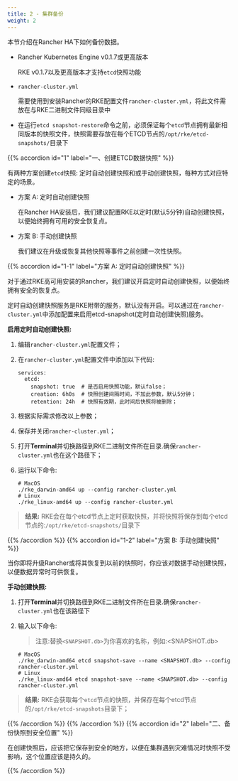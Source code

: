 ```yaml
---
title: 2 - 集群备份
weight: 2
---
```


本节介绍在Rancher HA下如何备份数据。

- Rancher Kubernetes Engine v0.1.7或更高版本

    RKE v0.1.7以及更高版本才支持`etcd`快照功能

- `rancher-cluster.yml`

    需要使用到安装Rancher的RKE配置文件`rancher-cluster.yml`，将此文件需放在与RKE二进制文件同级目录中

- 在运行`etcd snapshot-restore`命令之前，必须保证每个`etcd`节点拥有最新相同版本的快照文件，快照需要存放在每个ETCD节点的`/opt/rke/etcd-snapshots/`目录下

{{% accordion id="1" label="一、创建ETCD数据快照" %}}

有两种方案创建`etcd`快照: 定时自动创建快照和或手动创建快照，每种方式对应特定的场景。

- 方案 A: 定时自动创建快照

    在Rancher HA安装后，我们建议配置RKE以定时(默认5分钟)自动创建快照，以便始终拥有可用的安全恢复点。

- 方案 B: 手动创建快照

    我们建议在升级或恢复其他快照等事件之前创建一次性快照。

{{% accordion id="1-1" label="方案 A: 定时自动创建快照" %}}

对于通过RKE高可用安装的Rancher，我们建议开启定时自动创建快照，以便始终拥有安全的恢复点。

定时自动创建快照服务是RKE附带的服务，默认没有开启。可以通过在`rancher-cluster.yml`中添加配置来启用etcd-snapshot(定时自动创建快照)服务。

**启用定时自动创建快照:**

1. 编辑`rancher-cluster.yml`配置文件；

2. 在`rancher-cluster.yml`配置文件中添加以下代码:

    ```
    services:
      etcd:
        snapshot: true  # 是否启用快照功能，默认false；
        creation: 6h0s  # 快照创建间隔时间，不加此参数，默认5分钟；
        retention: 24h  # 快照有效期，此时间后快照将被删除；
    ```

3. 根据实际需求修改以上参数；

4. 保存并关闭`rancher-cluster.yml`；

5. 打开**Terminal**并切换路径到RKE二进制文件所在目录.确保`rancher-cluster.yml`也在这个路径下；

6. 运行以下命令:

    ```
    # MacOS
    ./rke_darwin-amd64 up --config rancher-cluster.yml
    # Linux
    ./rke_linux-amd64 up --config rancher-cluster.yml
    ```
>**结果:** RKE会在每个etcd节点上定时获取快照，并将快照将保存到每个etcd节点的:`/opt/rke/etcd-snapshots/`目录下

{{% /accordion %}}
{{% accordion id="1-2" label="方案 B: 手动创建快照" %}}

当你即将升级Rancher或将其恢复到以前的快照时，你应该对数据手动创建快照，以便数据异常时可供恢复。

**手动创建快照:**

1. 打开**Terminal**并切换路径到RKE二进制文件所在目录.确保`rancher-cluster.yml`也在该路径下

2. 输入以下命令:

    >注意:替换`<SNAPSHOT.db>`为你喜欢的名称，例如:<SNAPSHOT.db>

    ```
    # MacOS
    ./rke_darwin-amd64 etcd snapshot-save --name <SNAPSHOT.db> --config rancher-cluster.yml
    # Linux
    ./rke_linux-amd64 etcd snapshot-save --name <SNAPSHOT.db> --config rancher-cluster.yml
    ```
>**结果:** RKE会获取每个`etcd`节点的快照，并保存在每个etcd节点的`/opt/rke/etcd-snapshots`目录下；

{{% /accordion %}}
{{% /accordion %}}
{{% accordion id="2" label="二、备份快照到安全位置" %}}

在创建快照后，应该把它保存到安全的地方，以便在集群遇到灾难情况时快照不受影响，这个位置应该是持久的。

{{% /accordion %}}
